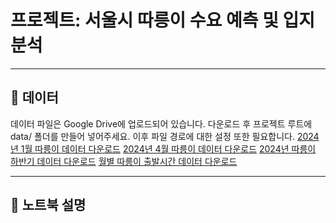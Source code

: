 # 프로젝트: 서울시 따릉이 수요 예측 및 입지 분석

---

## 📂 데이터

데이터 파일은 Google Drive에 업로드되어 있습니다. 다운로드 후 프로젝트 루트에 data/ 폴더를 만들어 넣어주세요. 이후 파일 경로에 대한 설정 또한 필요합니다.
[2024년 1월 따릉이 데이터 다운로드](https://drive.google.com/uc?export=download&id=1WltLqTxbn-VHw8ki3tn-yQn1B-mpHn2R)
[2024년 4월 따릉이 데이터 다운로드](https://drive.google.com/uc?export=download&id=1bPJAzrorcrNFqMMahGvEAvIJAbzgO_u5)
[2024년 따릉이 하반기 데이터 다운로드](https://drive.google.com/uc?export=download&id=1Jx9UudV0TC2Syg1Aiy4g1LXuGfR1MHb-)
[월별 따릉이 출발시간 데이터 다운로드](https://drive.google.com/uc?export=download&id=1z40qfTiLXQfwP9fivgo8IXqGvZMWZKw_)

---
## 📝 노트북 설명

